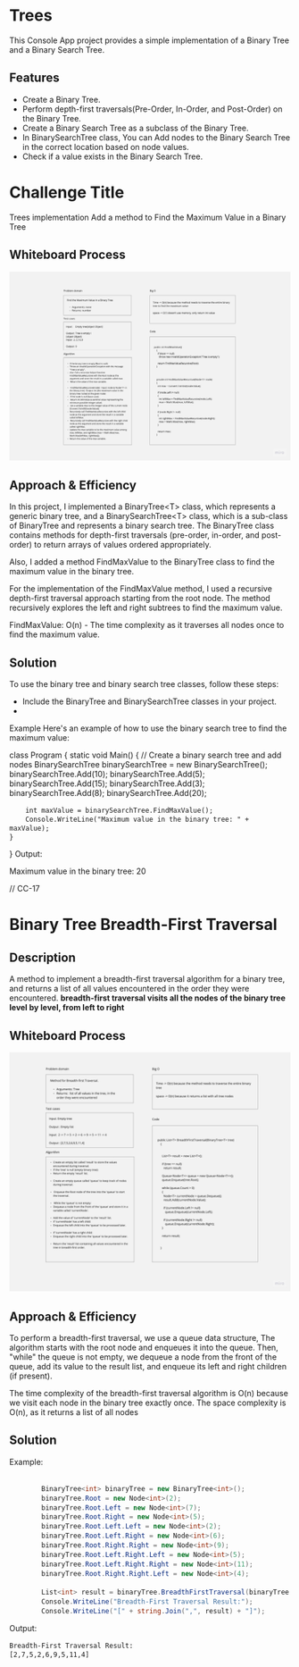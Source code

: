 # Trees

This Console App project provides a simple implementation of a Binary Tree and a Binary Search Tree.

## Features

- Create a Binary Tree.
- Perform depth-first traversals(Pre-Order, In-Order, and Post-Order)  on the Binary Tree.
- Create a Binary Search Tree as a subclass of the Binary Tree.
- In BinarySearchTree class, You can Add nodes to the Binary Search Tree in the correct location based on node values.
- Check if a value exists in the Binary Search Tree.



# Challenge Title
Trees implementation
Add a method to Find the Maximum Value in a Binary Tree


## Whiteboard Process
![](./cc16.jpeg)

## Approach & Efficiency
In this project, I implemented a BinaryTree<<T>T> class, which represents a generic binary tree, and a BinarySearchTree<<T>T> class, which is a sub-class of BinaryTree<T> and represents a binary search tree.
The BinaryTree<T> class contains methods for depth-first traversals (pre-order, in-order, and post-order) to return arrays of values ordered appropriately.

Also, I added a method FindMaxValue to the BinaryTree<T> class to find the maximum value in the binary tree.

For the implementation of the FindMaxValue method, I used a recursive depth-first traversal approach starting from the root node. The method recursively explores the left and right subtrees to find the maximum value.


FindMaxValue: O(n) - The time complexity as it traverses all nodes once to find the maximum value.

## Solution

To use the binary tree and binary search tree classes, follow these steps:

- Include the BinaryTree<T> and BinarySearchTree<T> classes in your project.
-
Example
Here's an example of how to use the binary search tree to find the maximum value:



class Program
{
    static void Main()
    {
        // Create a binary search tree and add nodes
        BinarySearchTree<int> binarySearchTree = new BinarySearchTree<int>();
        binarySearchTree.Add(10);
        binarySearchTree.Add(5);
        binarySearchTree.Add(15);
        binarySearchTree.Add(3);
        binarySearchTree.Add(8);
        binarySearchTree.Add(20);

        int maxValue = binarySearchTree.FindMaxValue();
        Console.WriteLine("Maximum value in the binary tree: " + maxValue);
    }
}
Output:

Maximum value in the binary tree: 20


// CC-17

# Binary Tree Breadth-First Traversal

## Description
A method to implement a breadth-first traversal algorithm for a binary tree, and returns a list of all values encountered in the order they were encountered.
**breadth-first traversal visits all the nodes of the binary tree level by level, from left to right**

## Whiteboard Process
![](./cc17.jpeg)

## Approach & Efficiency
To perform a breadth-first traversal, we use a queue data structure, The algorithm starts with the root node and enqueues it into the queue.
Then, "while" the queue is not empty, we dequeue a node from the front of the queue, add its value to the result list, and enqueue its left and right children (if present).

The time complexity of the breadth-first traversal algorithm is O(n) because we visit each node in the binary tree exactly once.
The space complexity is O(n), as it returns a list of all nodes

## Solution

Example:
```csharp

        BinaryTree<int> binaryTree = new BinaryTree<int>();
        binaryTree.Root = new Node<int>(2);
        binaryTree.Root.Left = new Node<int>(7);
        binaryTree.Root.Right = new Node<int>(5);
        binaryTree.Root.Left.Left = new Node<int>(2);
        binaryTree.Root.Left.Right = new Node<int>(6);
        binaryTree.Root.Right.Right = new Node<int>(9);
        binaryTree.Root.Left.Right.Left = new Node<int>(5);
        binaryTree.Root.Left.Right.Right = new Node<int>(11);
        binaryTree.Root.Right.Right.Left = new Node<int>(4);

        List<int> result = binaryTree.BreadthFirstTraversal(binaryTree.Root);
        Console.WriteLine("Breadth-First Traversal Result:");
        Console.WriteLine("[" + string.Join(",", result) + "]");

```

Output:
```
Breadth-First Traversal Result:
[2,7,5,2,6,9,5,11,4]
```



